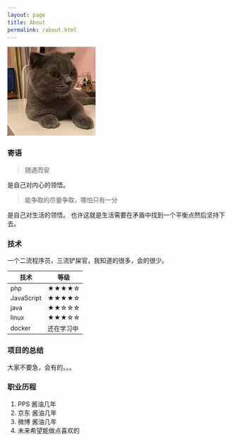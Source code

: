 ```yaml
---
layout: page
title: About
permalink: /about.html
---
```


![Alt text](/images/blog-author.jpg )

### 寄语
> 随遇而安

是自己对内心的领悟。
> 能争取的尽量争取，哪怕只有一分

是自己对生活的领悟。
也许这就是生活需要在矛盾中找到一个平衡点然后坚持下去。

### 技术
一个二流程序员，三流铲屎官，我知道的很多，会的很少。

| 技术 | 等级 | 
| ---|---| 
| php | ★★★★☆ | 
| JavaScript | ★★★★☆ | 
| java | ★★☆☆☆ | 
| linux | ★★★☆☆ | 
| docker | 还在学习中 | 


### 项目的总结
大家不要急，会有的。。。

### 职业历程
1. PPS 酱油几年
2. 京东 酱油几年
3. 微博 酱油几年
4. 未来希望能做点喜欢的